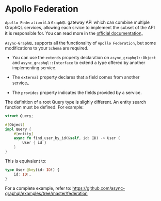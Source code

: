 # Apollo Federation

`Apollo Federation` is a `GraphQL` gateway API which can combine multiple GraphQL services, allowing each srvice to implement the subset of the API it is responsible for. You can read more in the [official documentation](https://www.apollographql.com/docs/apollo-server/federation/introduction)。

`Async-GraphQL` supports all the functionality of `Apollo Federation`, but some modifications to your `Schema` are required.

- You can use the `extends` property declaration on `async_graphql::Object` and `async_graphql::Interface` to extend a type offered by another implementing service.

- The `external` property declares that a field comes from another service。

- The `provides` property indicates the fields provided by a service. 

The definition of a root Query type is slighly different. An entity search function must be defined. For example:

```rust
struct Query;

#[Object]
impl Query {
    #[entity]
    async fn find_user_by_id(&self, id: ID) -> User {
        User { id }
    }
}
```

This is equivalent to:

```graphql
type User @key(id: ID!) {
    id: ID!,
}
```

For a complete example, refer to: https://github.com/async-graphql/examples/tree/master/federation
